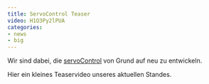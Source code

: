 ```yaml
---
title: ServoControl Teaser
video: H1O3Py2lPUA
categories: 
- news
- big
---
```

Wir sind dabei, die [servoControl](/portfolio.html#hardware#servocontrol) von Grund auf neu zu entwickeln.

Hier ein kleines Teaservideo unseres aktuellen Standes.
